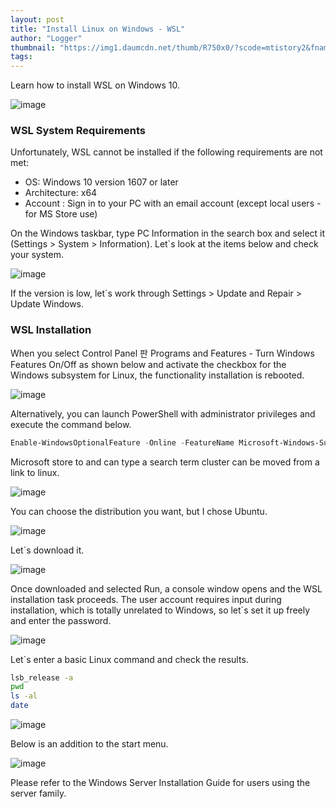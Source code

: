 ```yaml
---
layout: post
title: "Install Linux on Windows - WSL"
author: "Logger"
thumbnail: "https://img1.daumcdn.net/thumb/R750x0/?scode=mtistory2&fname=https%3A%2F%2Ft1.daumcdn.net%2Fcfile%2Ftistory%2F992A1A4A5A88F3241A"
tags: 
---
```



Learn how to install WSL on Windows 10.

![image](https://t1.daumcdn.net/cfile/tistory/992A1A4A5A88F3241A)

### WSL System Requirements

Unfortunately, WSL cannot be installed if the following requirements are not met:

- OS: Windows 10 version 1607 or later
- Architecture: x64
- Account : Sign in to your PC with an email account (except local users - for MS Store use)

On the Windows taskbar, type PC Information in the search box and select it (Settings > System > Information). Let`s look at the items below and check your system.

![image](https://t1.daumcdn.net/cfile/tistory/999F903B5A852A4921)

If the version is low, let`s work through Settings > Update and Repair > Update Windows.

### WSL Installation

When you select Control Panel 판 Programs and Features - Turn Windows Features On/Off as shown below and activate the checkbox for the Windows subsystem for Linux, the functionality installation is rebooted.

![image](https://t1.daumcdn.net/cfile/tistory/99DAA1385A85340C0E)

Alternatively, you can launch PowerShell with administrator privileges and execute the command below.

```powershell
Enable-WindowsOptionalFeature -Online -FeatureName Microsoft-Windows-Subsystem-Linux
```

Microsoft store to and can type a search term cluster can be moved from a link to linux.

![image](https://t1.daumcdn.net/cfile/tistory/99FA6D345A8538781D)

You can choose the distribution you want, but I chose Ubuntu.

![image](https://t1.daumcdn.net/cfile/tistory/99C1C53D5A8538D713)

Let`s download it.

![image](https://t1.daumcdn.net/cfile/tistory/996FBB355A8539B91C)

Once downloaded and selected Run, a console window opens and the WSL installation task proceeds. The user account requires input during installation, which is totally unrelated to Windows, so let`s set it up freely and enter the password.

![image](https://t1.daumcdn.net/cfile/tistory/995A73425A853E0119)

Let`s enter a basic Linux command and check the results.

```bash
lsb_release -a
pwd
ls -al
date
```

![image](https://t1.daumcdn.net/cfile/tistory/9924ED355A85433C1D)

Below is an addition to the start menu.

![image](https://t1.daumcdn.net/cfile/tistory/996539415A853C681F)

Please refer to the Windows Server Installation Guide for users using the server family.